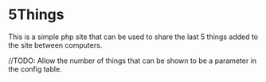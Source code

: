 # 5Things
This is a simple php site that can be used to share the last 5 things added to the site between computers.

//TODO: Allow the number of things that can be shown to be a parameter in the config table.